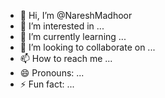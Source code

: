 - 👋 Hi, I’m @NareshMadhoor
- 👀 I’m interested in ...
- 🌱 I’m currently learning ...
- 💞️ I’m looking to collaborate on ...
- 📫 How to reach me ...
- 😄 Pronouns: ...
- ⚡ Fun fact: ...

<!---
NareshMadhoor/NareshMadhoor is a ✨ special ✨ repository because its `README.md` (this file) appears on your GitHub profile.
You can click the Preview link to take a look at your changes.
--->
